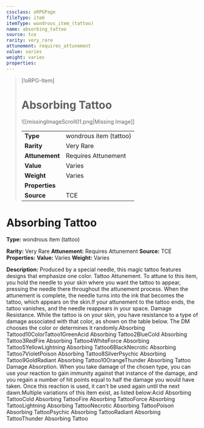 ```yaml
---
cssclass: oRPGPage
fileType: item
itemType: wondrous_item_(tattoo)
name: absorbing_tattoo
source: tce
rarity: very_rare
attunement: requires_attunement
value: varies
weight: varies
properties:
---
```

> [!oRPG-Item]
> # Absorbing Tattoo
> ![[missingImageScroll01.png|Missing Image]]
>
> |  |   |
> |:--|---|
> |**Type** | wondrous item (tattoo) |
> |**Rarity** | Very Rare |
> | **Attunement** | Requires Attunement |
> | **Value** | Varies |
>  | **Weight**| Varies |
>  |**Properties** |  |
> | **Source** | TCE |

#  Absorbing Tattoo
**Type:** wondrous item (tattoo)

**Rarity:** Very Rare
**Attunement:** Requires Attunement
**Source:** TCE
**Properties:**
**Value:** Varies
**Weight:** Varies

**Description:** Produced by a special needle, this magic tattoo features designs that emphasize one color. Tattoo Attunement. To attune to this item, you hold the needle to your skin where you want the tattoo to appear, pressing the needle there throughout the attunement process. When the attunement is complete, the needle turns into the ink that becomes the tattoo, which appears on the skin.If your attunement to the tattoo ends, the tattoo vanishes, and the needle reappears in your space. Damage Resistance. While the tattoo is on your skin, you have resistance to a type of damage associated with that color, as shown on the table below. The DM chooses the color or determines it randomly.Absorbing Tattood10ColorTattoo1GreenAcid Absorbing Tattoo2BlueCold Absorbing Tattoo3RedFire Absorbing Tattoo4WhiteForce Absorbing Tattoo5YellowLightning Absorbing Tattoo6BlackNecrotic Absorbing Tattoo7VioletPoison Absorbing Tattoo8SilverPsychic Absorbing Tattoo9GoldRadiant Absorbing Tattoo10OrangeThunder Absorbing Tattoo Damage Absorption. When you take damage of the chosen type, you can use your reaction to gain immunity against that instance of the damage, and you regain a number of hit points equal to half the damage you would have taken. Once this reaction is used, it can&#39;t be used again until the next dawn.Multiple variations of this item exist, as listed below:Acid Absorbing TattooCold Absorbing TattooFire Absorbing TattooForce Absorbing TattooLightning Absorbing TattooNecrotic Absorbing TattooPoison Absorbing TattooPsychic Absorbing TattooRadiant Absorbing TattooThunder Absorbing Tattoo


